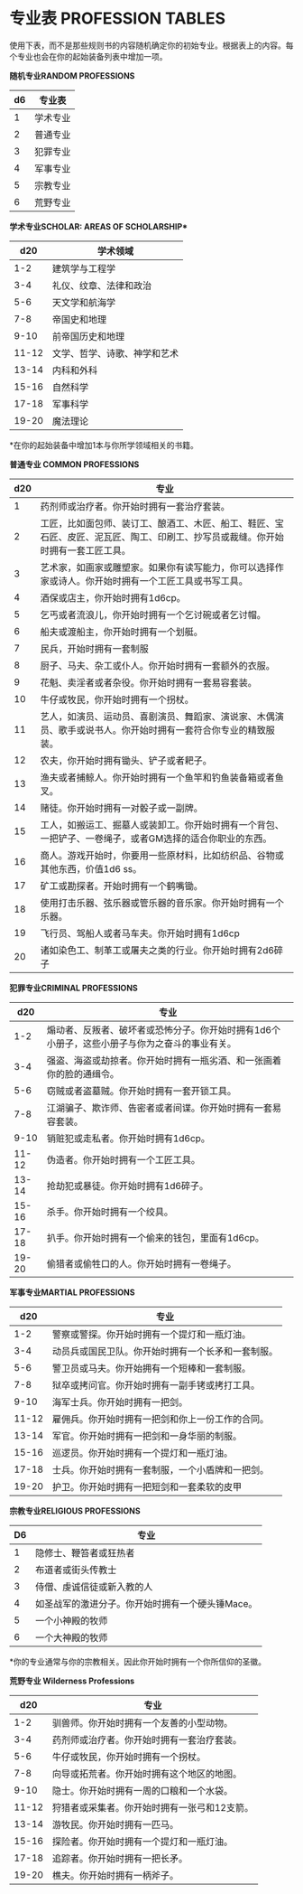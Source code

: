 # **专业表 PROFESSION TABLES**

使用下表，而不是那些规则书的内容随机确定你的初始专业。根据表上的内容。每个专业也会在你的起始装备列表中增加一项。

**随机专业RANDOM PROFESSIONS**

<table>
<thead>
<tr class="header">
<th>d6</th>
<th>专业表</th>
</tr>
</thead>
<tbody>
<tr class="odd">
<td>1</td>
<td>学术专业</td>
</tr>
<tr class="even">
<td>2</td>
<td>普通专业</td>
</tr>
<tr class="odd">
<td>3</td>
<td>犯罪专业</td>
</tr>
<tr class="even">
<td>4</td>
<td>军事专业</td>
</tr>
<tr class="odd">
<td>5</td>
<td>宗教专业</td>
</tr>
<tr class="even">
<td>6</td>
<td>荒野专业</td>
</tr>
</tbody>
</table>

**学术专业SCHOLAR: AREAS OF SCHOLARSHIP\***

<table>
<thead>
<tr class="header">
<th>d20</th>
<th>学术领域</th>
</tr>
</thead>
<tbody>
<tr class="odd">
<td>1-2</td>
<td>建筑学与工程学</td>
</tr>
<tr class="even">
<td>3-4</td>
<td>礼仪、纹章、法律和政治</td>
</tr>
<tr class="odd">
<td>5-6</td>
<td>天文学和航海学</td>
</tr>
<tr class="even">
<td>7-8</td>
<td>帝国史和地理</td>
</tr>
<tr class="odd">
<td>9-10</td>
<td>前帝国历史和地理</td>
</tr>
<tr class="even">
<td>11-12</td>
<td>文学、哲学、诗歌、神学和艺术</td>
</tr>
<tr class="odd">
<td>13-14</td>
<td>内科和外科</td>
</tr>
<tr class="even">
<td>15-16</td>
<td>自然科学</td>
</tr>
<tr class="odd">
<td>17-18</td>
<td>军事科学</td>
</tr>
<tr class="even">
<td>19-20</td>
<td>魔法理论</td>
</tr>
</tbody>
</table>

\*在你的起始装备中增加1本与你所学领域相关的书籍。

**普通专业 COMMON PROFESSIONS**

<table>
<thead>
<tr class="header">
<th>d20</th>
<th>专业</th>
</tr>
</thead>
<tbody>
<tr class="odd">
<td>1</td>
<td>药剂师或治疗者。你开始时拥有一套治疗套装。</td>
</tr>
<tr class="even">
<td>2</td>
<td>工匠，比如面包师、装订工、酿酒工、木匠、船工、鞋匠、宝石匠、皮匠、泥瓦匠、陶工、印刷工、抄写员或裁缝。你开始时拥有一套工匠工具。</td>
</tr>
<tr class="odd">
<td>3</td>
<td>艺术家，如画家或雕塑家。如果你有读写能力，你可以选择作家或诗人。你开始时拥有一个工匠工具或书写工具。</td>
</tr>
<tr class="even">
<td>4</td>
<td>酒保或店主，你开始时拥有1d6cp。</td>
</tr>
<tr class="odd">
<td>5</td>
<td>乞丐或者流浪儿，你开始时拥有一个乞讨碗或者乞讨帽。</td>
</tr>
<tr class="even">
<td>6</td>
<td>船夫或渡船主，你开始时拥有一个划艇。</td>
</tr>
<tr class="odd">
<td>7</td>
<td>民兵，开始时拥有一套制服</td>
</tr>
<tr class="even">
<td>8</td>
<td>厨子、马夫、杂工或仆人。你开始时拥有一套额外的衣服。</td>
</tr>
<tr class="odd">
<td>9</td>
<td>花魁、卖淫者或者杂役。你开始时拥有一套易容套装。</td>
</tr>
<tr class="even">
<td>10</td>
<td>牛仔或牧民，你开始时拥有一个拐杖。</td>
</tr>
<tr class="odd">
<td>11</td>
<td>艺人，如演员、运动员、喜剧演员、舞蹈家、演说家、木偶演员、歌手或说书人。你开始时拥有一套符合你专业的精致服装。</td>
</tr>
<tr class="even">
<td>12</td>
<td>农夫，你开始时拥有锄头、铲子或者耙子。</td>
</tr>
<tr class="odd">
<td>13</td>
<td>渔夫或者捕鲸人。你开始时拥有一个鱼竿和钓鱼装备箱或者鱼叉。</td>
</tr>
<tr class="even">
<td>14</td>
<td>赌徒。你开始时拥有一对骰子或一副牌。</td>
</tr>
<tr class="odd">
<td>15</td>
<td>工人，如搬运工、掘墓人或装卸工。你开始时拥有一个背包、一把铲子、一卷绳子，或者GM选择的适合你职业的东西。</td>
</tr>
<tr class="even">
<td>16</td>
<td>商人。游戏开始时，你要用一些原材料，比如纺织品、谷物或其他东西，价值1d6
ss。</td>
</tr>
<tr class="odd">
<td>17</td>
<td>矿工或勘探者。开始时拥有一个鹤嘴锄。</td>
</tr>
<tr class="even">
<td>18</td>
<td>使用打击乐器、弦乐器或管乐器的音乐家。你开始时拥有一个乐器。</td>
</tr>
<tr class="odd">
<td>19</td>
<td>飞行员、驾船人或者马车夫。你开始时拥有1d6cp</td>
</tr>
<tr class="even">
<td>20</td>
<td>诸如染色工、制革工或屠夫之类的行业。你开始时拥有2d6碎子</td>
</tr>
</tbody>
</table>

**犯罪专业CRIMINAL PROFESSIONS**

<table>
<thead>
<tr class="header">
<th>d20</th>
<th>专业</th>
</tr>
</thead>
<tbody>
<tr class="odd">
<td>1-2</td>
<td>煽动者、反叛者、破坏者或恐怖分子。你开始时拥有1d6个小册子，这些小册子与你为之奋斗的事业有关。</td>
</tr>
<tr class="even">
<td>3-4</td>
<td>强盗、海盗或劫掠者。你开始时拥有一瓶劣酒、和一张画着你的脸的通缉令。</td>
</tr>
<tr class="odd">
<td>5-6</td>
<td>窃贼或者盗墓贼。你开始时拥有一套开锁工具。</td>
</tr>
<tr class="even">
<td>7-8</td>
<td>江湖骗子、欺诈师、告密者或者间谍。你开始时拥有一套易容套装。</td>
</tr>
<tr class="odd">
<td>9-10</td>
<td>销赃犯或走私者。你开始时拥有1d6cp。</td>
</tr>
<tr class="even">
<td>11-12</td>
<td>伪造者。你开始时拥有一个工匠工具。</td>
</tr>
<tr class="odd">
<td>13-14</td>
<td>抢劫犯或暴徒。你开始时拥有1d6碎子。</td>
</tr>
<tr class="even">
<td>15-16</td>
<td>杀手。你开始时拥有一个绞具。</td>
</tr>
<tr class="odd">
<td>17-18</td>
<td>扒手。你开始时拥有一个偷来的钱包，里面有1d6cp。</td>
</tr>
<tr class="even">
<td>19-20</td>
<td>偷猎者或偷牲口的人。你开始时拥有一卷绳子。</td>
</tr>
</tbody>
</table>

**军事专业MARTIAL PROFESSIONS**

<table>
<thead>
<tr class="header">
<th>d20</th>
<th>专业</th>
</tr>
</thead>
<tbody>
<tr class="odd">
<td>1-2</td>
<td>警察或警探。你开始时拥有一个提灯和一瓶灯油。</td>
</tr>
<tr class="even">
<td>3-4</td>
<td>动员兵或国民卫队。你开始时拥有一个长矛和一套制服。</td>
</tr>
<tr class="odd">
<td>5-6</td>
<td>警卫员或马夫。你开始拥有一个短棒和一套制服。</td>
</tr>
<tr class="even">
<td>7-8</td>
<td>狱卒或拷问官。你开始时拥有一副手铐或拷打工具。</td>
</tr>
<tr class="odd">
<td>9-10</td>
<td>海军士兵。你开始时拥有一把剑。</td>
</tr>
<tr class="even">
<td>11-12</td>
<td>雇佣兵。你开始时拥有一把剑和你上一份工作的合同。</td>
</tr>
<tr class="odd">
<td>13-14</td>
<td>军官。你开始时拥有一把剑和一身华丽的制服。</td>
</tr>
<tr class="even">
<td>15-16</td>
<td>巡逻员。你开始时拥有一个提灯和一瓶灯油。</td>
</tr>
<tr class="odd">
<td>17-18</td>
<td>士兵。你开始时拥有一套制服，一个小盾牌和一把剑。</td>
</tr>
<tr class="even">
<td>19-20</td>
<td>护卫。你开始时拥有一把短剑和一套柔软的皮甲</td>
</tr>
</tbody>
</table>

**宗教专业RELIGIOUS PROFESSIONS**

<table>
<thead>
<tr class="header">
<th>D6</th>
<th>专业</th>
</tr>
</thead>
<tbody>
<tr class="odd">
<td>1</td>
<td>隐修士、鞭笞者或狂热者</td>
</tr>
<tr class="even">
<td>2</td>
<td>布道者或街头传教士</td>
</tr>
<tr class="odd">
<td>3</td>
<td>侍僧、虔诚信徒或新入教的人</td>
</tr>
<tr class="even">
<td>4</td>
<td>如圣战军的激进分子。你开始时拥有一个硬头锤Mace。</td>
</tr>
<tr class="odd">
<td>5</td>
<td>一个小神殿的牧师</td>
</tr>
<tr class="even">
<td>6</td>
<td>一个大神殿的牧师</td>
</tr>
</tbody>
</table>

\*你的专业通常与你的宗教相关。因此你开始时拥有一个你所信仰的圣徽。

**荒野专业 Wilderness Professions**

<table>
<thead>
<tr class="header">
<th>d20</th>
<th>专业</th>
</tr>
</thead>
<tbody>
<tr class="odd">
<td>1-2</td>
<td>驯兽师。你开始时拥有一个友善的小型动物。</td>
</tr>
<tr class="even">
<td>3-4</td>
<td>药剂师或治疗者。你开始时拥有一套治疗套装。</td>
</tr>
<tr class="odd">
<td>5-6</td>
<td>牛仔或牧民，你开始时拥有一个拐杖。</td>
</tr>
<tr class="even">
<td>7-8</td>
<td>向导或拓荒者。你开始时拥有这个地区的地图。</td>
</tr>
<tr class="odd">
<td>9-10</td>
<td>隐士。你开始时拥有一周的口粮和一个水袋。</td>
</tr>
<tr class="even">
<td>11-12</td>
<td>狩猎者或采集者。你开始时拥有一张弓和12支箭。</td>
</tr>
<tr class="odd">
<td>13-14</td>
<td>游牧民。你开始时拥有一匹马。</td>
</tr>
<tr class="even">
<td>15-16</td>
<td>探险者。你开始时拥有一个提灯和一瓶灯油。</td>
</tr>
<tr class="odd">
<td>17-18</td>
<td>追踪者。你开始时拥有一把长矛。</td>
</tr>
<tr class="even">
<td>19-20</td>
<td>樵夫。你开始时拥有一柄斧子。</td>
</tr>
</tbody>
</table>
